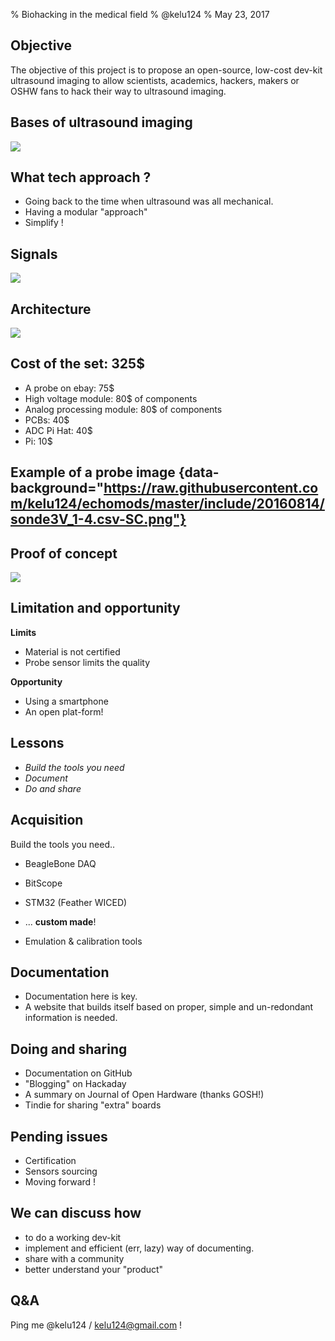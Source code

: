 % Biohacking in the medical field
% @kelu124
% May 23, 2017

## Objective

The objective of this project is to propose an open-source, low-cost dev-kit ultrasound imaging  to allow scientists, academics, hackers, makers or OSHW fans to hack their way to ultrasound imaging.

## Bases of ultrasound imaging

![](http://openhardware.metajnl.com/articles/10.5334/joh.2/joh-1-2-g2.png)

## What tech approach ?

* Going back to the time when ultrasound was all mechanical.
* Having a modular "approach"
* Simplify !

## Signals

![](https://raw.githubusercontent.com/kelu124/echomods/master/goblin/images/slide_principle.png)


## Architecture

![](http://openhardware.metajnl.com/articles/10.5334/joh.2/joh-1-2-g1.png)

## Cost of the set: 325$

* A probe on ebay: 75$
* High voltage module: 80$ of components
* Analog processing module: 80$ of components
* PCBs: 40$
* ADC Pi Hat: 40$ 
* Pi: 10$

## Example of a probe image  {data-background="https://raw.githubusercontent.com/kelu124/echomods/master/include/20160814/sonde3V_1-4.csv-SC.png"}

## Proof of concept

![](https://raw.githubusercontent.com/kelu124/echomods/master/doj/images/doj_v2_notes.jpg)

## Limitation and opportunity

__Limits__

* Material is not certified
* Probe sensor limits the quality

__Opportunity__

* Using a smartphone
* An open plat-form!

## Lessons

* _Build the tools you need_ 
* _Document_
* _Do and share_


## Acquisition

Build the tools you need..

* BeagleBone DAQ
* BitScope
* STM32 (Feather WICED)
* ... __custom made__!

* Emulation & calibration tools

## Documentation

* Documentation here is key. 
* A website that builds itself based on proper, simple and un-redondant information is needed. 

## Doing and sharing

* Documentation on GitHub
* "Blogging" on Hackaday
* A summary on Journal of Open Hardware (thanks GOSH!)
* Tindie for sharing "extra" boards

## Pending issues

* Certification
* Sensors sourcing
* Moving forward !
 
## We can discuss how

* to do a working dev-kit
* implement and efficient (err, lazy) way of documenting. 
* share with a community
* better understand your "product"


## Q&A

Ping me @kelu124 / kelu124@gmail.com !


